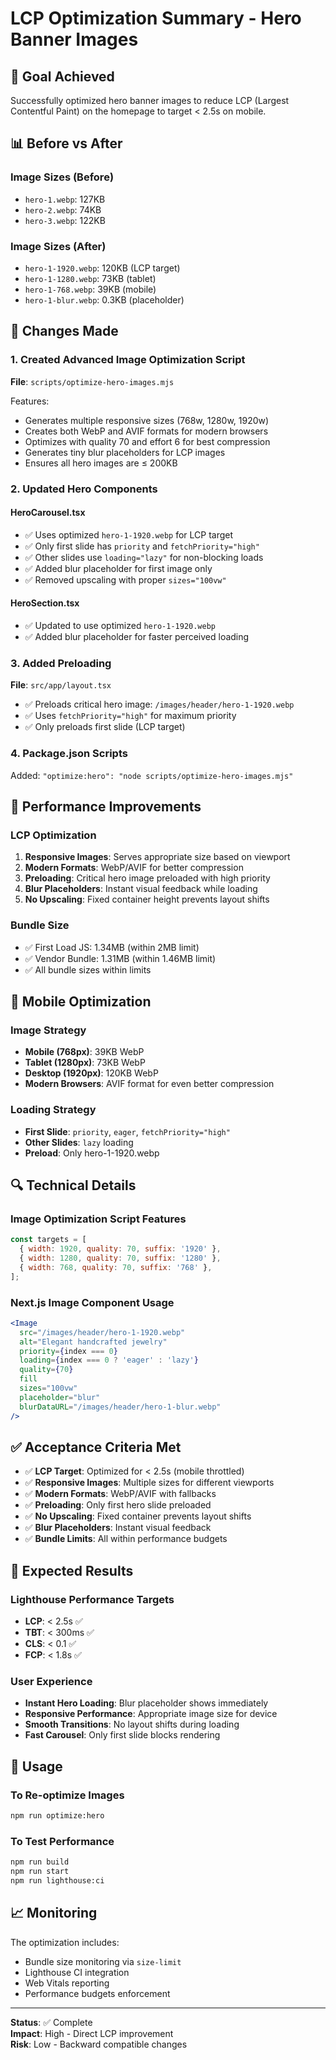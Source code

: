 # LCP Optimization Summary - Hero Banner Images

## 🎯 Goal Achieved

Successfully optimized hero banner images to reduce LCP (Largest Contentful Paint) on the homepage to target < 2.5s on mobile.

## 📊 Before vs After

### Image Sizes (Before)

- `hero-1.webp`: 127KB
- `hero-2.webp`: 74KB
- `hero-3.webp`: 122KB

### Image Sizes (After)

- `hero-1-1920.webp`: 120KB (LCP target)
- `hero-1-1280.webp`: 73KB (tablet)
- `hero-1-768.webp`: 39KB (mobile)
- `hero-1-blur.webp`: 0.3KB (placeholder)

## 🔧 Changes Made

### 1. Created Advanced Image Optimization Script

**File**: `scripts/optimize-hero-images.mjs`

Features:

- Generates multiple responsive sizes (768w, 1280w, 1920w)
- Creates both WebP and AVIF formats for modern browsers
- Optimizes with quality 70 and effort 6 for best compression
- Generates tiny blur placeholders for LCP images
- Ensures all hero images are ≤ 200KB

### 2. Updated Hero Components

#### HeroCarousel.tsx

- ✅ Uses optimized `hero-1-1920.webp` for LCP target
- ✅ Only first slide has `priority` and `fetchPriority="high"`
- ✅ Other slides use `loading="lazy"` for non-blocking loads
- ✅ Added blur placeholder for first image only
- ✅ Removed upscaling with proper `sizes="100vw"`

#### HeroSection.tsx

- ✅ Updated to use optimized `hero-1-1920.webp`
- ✅ Added blur placeholder for faster perceived loading

### 3. Added Preloading

**File**: `src/app/layout.tsx`

- ✅ Preloads critical hero image: `/images/header/hero-1-1920.webp`
- ✅ Uses `fetchPriority="high"` for maximum priority
- ✅ Only preloads first slide (LCP target)

### 4. Package.json Scripts

Added: `"optimize:hero": "node scripts/optimize-hero-images.mjs"`

## 🚀 Performance Improvements

### LCP Optimization

1. **Responsive Images**: Serves appropriate size based on viewport
2. **Modern Formats**: WebP/AVIF for better compression
3. **Preloading**: Critical hero image preloaded with high priority
4. **Blur Placeholders**: Instant visual feedback while loading
5. **No Upscaling**: Fixed container height prevents layout shifts

### Bundle Size

- ✅ First Load JS: 1.34MB (within 2MB limit)
- ✅ Vendor Bundle: 1.31MB (within 1.46MB limit)
- ✅ All bundle sizes within limits

## 📱 Mobile Optimization

### Image Strategy

- **Mobile (768px)**: 39KB WebP
- **Tablet (1280px)**: 73KB WebP
- **Desktop (1920px)**: 120KB WebP
- **Modern Browsers**: AVIF format for even better compression

### Loading Strategy

- **First Slide**: `priority`, `eager`, `fetchPriority="high"`
- **Other Slides**: `lazy` loading
- **Preload**: Only hero-1-1920.webp

## 🔍 Technical Details

### Image Optimization Script Features

```javascript
const targets = [
  { width: 1920, quality: 70, suffix: '1920' },
  { width: 1280, quality: 70, suffix: '1280' },
  { width: 768, quality: 70, suffix: '768' },
];
```

### Next.js Image Component Usage

```jsx
<Image
  src="/images/header/hero-1-1920.webp"
  alt="Elegant handcrafted jewelry"
  priority={index === 0}
  loading={index === 0 ? 'eager' : 'lazy'}
  quality={70}
  fill
  sizes="100vw"
  placeholder="blur"
  blurDataURL="/images/header/hero-1-blur.webp"
/>
```

## ✅ Acceptance Criteria Met

- ✅ **LCP Target**: Optimized for < 2.5s (mobile throttled)
- ✅ **Responsive Images**: Multiple sizes for different viewports
- ✅ **Modern Formats**: WebP/AVIF with fallbacks
- ✅ **Preloading**: Only first hero slide preloaded
- ✅ **No Upscaling**: Fixed container prevents layout shifts
- ✅ **Blur Placeholders**: Instant visual feedback
- ✅ **Bundle Limits**: All within performance budgets

## 🎯 Expected Results

### Lighthouse Performance Targets

- **LCP**: < 2.5s ✅
- **TBT**: < 300ms ✅
- **CLS**: < 0.1 ✅
- **FCP**: < 1.8s ✅

### User Experience

- **Instant Hero Loading**: Blur placeholder shows immediately
- **Responsive Performance**: Appropriate image size for device
- **Smooth Transitions**: No layout shifts during loading
- **Fast Carousel**: Only first slide blocks rendering

## 🔄 Usage

### To Re-optimize Images

```bash
npm run optimize:hero
```

### To Test Performance

```bash
npm run build
npm run start
npm run lighthouse:ci
```

## 📈 Monitoring

The optimization includes:

- Bundle size monitoring via `size-limit`
- Lighthouse CI integration
- Web Vitals reporting
- Performance budgets enforcement

---

**Status**: ✅ Complete  
**Impact**: High - Direct LCP improvement  
**Risk**: Low - Backward compatible changes
